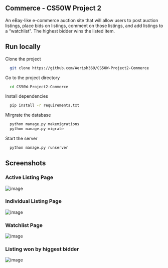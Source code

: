 
## Commerce - CS50W Project 2 

An eBay-like e-commerce auction site that will allow users to post auction listings, place bids on listings, comment on those listings, and add listings to a “watchlist". The highest bidder wins the listed item. 



## Run locally

Clone the project

```bash
  git clone https://github.com/Aerish369/CS50W-Project2-Commerce
```

Go to the project directory

```bash
  cd CS50W-Project2-Commerce
```

Install dependencies

```bash
  pip install -r requirements.txt

```

Mirgrate the database

```bash
  python manage.py makemigrations
  python manage.py migrate
```

Start the server

```bash
  python manage.py runserver
```


## Screenshots

### Active Listing Page

![image](https://github.com/Aerish369/CS50W-Project2-Commerce/assets/107682299/f9cf12c9-1575-4440-89a7-92d4af426314)

### Individual Listing Page 

![image](https://github.com/Aerish369/CS50W-Project2-Commerce/assets/107682299/4ef29c48-d637-4396-ae24-e460b66152c5)

### Watchlist Page

![image](https://github.com/Aerish369/CS50W-Project2-Commerce/assets/107682299/50077515-ff1e-4bf1-8032-586c6d592ff9)


### Listing won by higgest bidder

![image](https://github.com/Aerish369/CS50W-Project2-Commerce/assets/107682299/c3d98cb3-f989-42be-9af2-81ea96aaa619)


